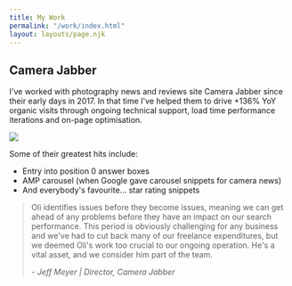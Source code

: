 ```yaml
---
title: My Work
permalink: "/work/index.html"
layout: layouts/page.njk
---
```

## Camera Jabber

I've worked with photography news and reviews site Camera Jabber since their early days in 2017. In that time I've helped them to drive +136% YoY organic visits through ongoing technical support, load time performance iterations and on-page optimisation.

![](/images/cj-ga.png)

Some of their greatest hits include:

* Entry into position 0 answer boxes
* AMP carousel (when Google gave carousel snippets for camera news)
* And everybody's favourite... star rating snippets

> Oli identifies issues before they become issues, meaning we can get ahead of any problems before they have an impact on our search performance. This period is obviously challenging for any business and we've had to cut back many of our freelance expenditures, but we deemed Oli's work too crucial to our ongoing operation. He's a vital asset, and we consider him part of the team.
>
> _- Jeff Meyer | Director, Camera Jabber_